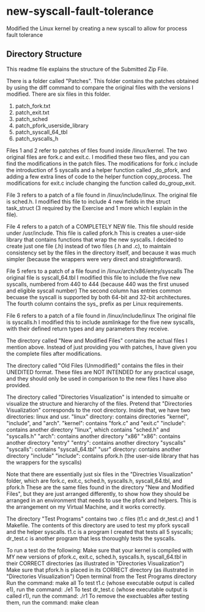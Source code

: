 # new-syscall-fault-tolerance
Modified the Linux kernel by creating a new syscall to allow for process fault tolerance

## Directory Structure
This readme file explains the structure of the Submitted Zip File.





There is a folder called "Patches".
This folder contains the patches obtained by using the diff command to compare the original files with the versions I modified.
There are six files in this folder.

1) patch_fork.txt
2) patch_exit.txt
3) patch_sched
4) patch_pfork_userside_library
5) patch_syscall_64_tbl
6) patch_syscalls_h

Files 1 and 2 refer to patches of files found inside /linux/kernel.
The two original files are fork.c and exit.c.
I modified these two files, and you can find the modifications in the patch files.
The modifications for fork.c include the introduction of 5 syscalls and a helper function called _do_pfork,
	and adding a few extra lines of code to the helper function copy_process.
The modifications for exit.c include changing the function called do_group_exit.

File 3 refers to a patch of a file found in /linux/include/linux.
The original file is sched.h.
I modified this file to include 4 new fields in the struct task_struct (3 required by the Exercise and 1 more which I explain in the file).

File 4 refers to a patch of a COMPLETELY NEW file.
This file should reside under /usr/include.
This file is called pfork.h
This is creates a user-side library that contains functions that wrap the new syscalls.
I decided to create just one file (.h) instead of two files (.h and .c), to maintain consistency set by the files in the directory itself,
	and because it was much simpler (because the wrappers were very direct and straightforward).

File 5 refers to a patch of a file found in /linux/arch/x86/entry/syscalls
The original file is syscall_64.tbl
I modified this file to include the five new syscalls, numbered from 440 to 444
	(because 440 was the first unused and eligible syscall number)
The second column has entries common becuase the syscall is supported by both 64-bit and 32-bit architectures.
The fourth column contains the sys_ prefix as per Linux requirements.

File 6 refers to a patch of a file found in /linux/include/linux
The original file is syscalls.h
I modified this to include asmlinkage for the five new syscalls, with their defined return types and any parameters they receive.




The directory called "New and Modified Files" contains the actual files I mention above.
Instead of just providing you with patches, I have given you the complete files after modifications.




The directory called "Old Files (Unmodified)" contains the files in their UNEDITED format.
These files are NOT INTENDED for any practical usage, and they should only be used in comparison to the new files I have also provided.




The directory called "Directories Visualization" is intended to simualte or visualize the structure and hierarchy of the files.
Pretend that "Directories Visualization" corresponds to the root directory.
Inside that, we have two directories: linux and usr.
	"linux" directory: contains directories "kernel", "include", and "arch".
		"kernel": contains "fork.c" and "exit.c"
		"include": contains another directory "linux",
			which contains "sched.h" and "syscalls.h"
		"arch": contains another directory "x86"
			"x86": contains another directory "entry"
				"entry": contains another directory "syscalls"
					"syscalls": contains "syscall_64.tbl"
	"usr" directory: contains another directory "include"
		"include": contains pfork.h (the user-side library that has the wrappers for the syscalls)

Note that there are essentially just six files in the "Directries Visualization" folder,
	which are fork.c, exit.c, sched.h, syscalls.h, syscall_64.tbl, and pfork.h
These are the same files found in the directory "New and Modified Files",
	but they are just arranged differently, to show how they should be arranged in an environment that needs to use the pfork and helpers.
	This is the arrangement on my Virtual Machine, and it works correctly.




The directory "Test Programs" contains two .c files (t1.c and dr_test.c) and 1 Makefile.
The contents of this directory are used to test my pfork syscall and the helper syscalls.
	t1.c is a program I created that tests all 5 syscalls;
	dr_test.c is another program that less thoroughly tests the syscalls.

To run a test do the following:
	Make sure that your kernel is compiled with MY new versions of pfork.c, exit.c, sched.h, syscalls.h, syscall_64.tbl
		in their CORRECT directories (as illustrated in "Directories Visualization")
	Make sure that pfork.h is placed in its CORRECT directory (as illustrated in "Directories Visualization")
	Open terminal from the Test Programs directory
	Run the command:
		make all
	To test t1.c (whose executable output is called e1), run the command:
		./e1
	To test dr_test.c (whose executable output is called r1), run the command:
		./r1
	To remove the exectuables after testing them, run the command:
		make clean
